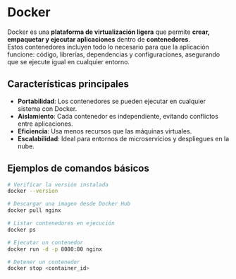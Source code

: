 # Docker

Docker es una **plataforma de virtualización ligera** que permite **crear, empaquetar y ejecutar aplicaciones** dentro de **contenedores**.  
Estos contenedores incluyen todo lo necesario para que la aplicación funcione: código, librerías, dependencias y configuraciones, asegurando que se ejecute igual en cualquier entorno.

## Características principales
- **Portabilidad**: Los contenedores se pueden ejecutar en cualquier sistema con Docker.
- **Aislamiento**: Cada contenedor es independiente, evitando conflictos entre aplicaciones.
- **Eficiencia**: Usa menos recursos que las máquinas virtuales.
- **Escalabilidad**: Ideal para entornos de microservicios y despliegues en la nube.

## Ejemplos de comandos básicos
```bash
# Verificar la versión instalada
docker --version

# Descargar una imagen desde Docker Hub
docker pull nginx

# Listar contenedores en ejecución
docker ps

# Ejecutar un contenedor
docker run -d -p 8080:80 nginx

# Detener un contenedor
docker stop <container_id>
